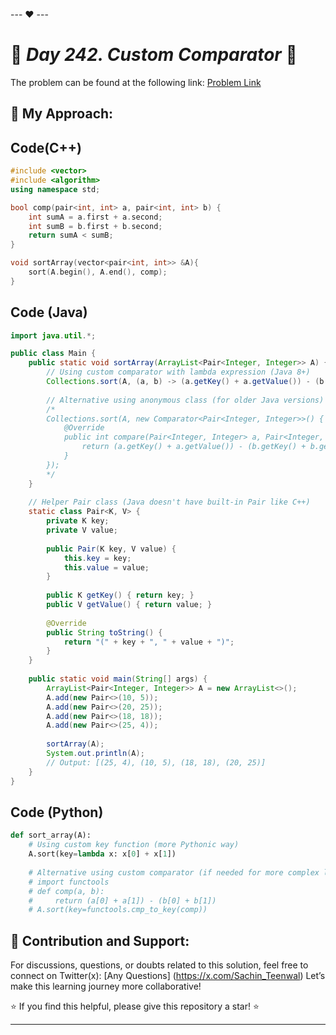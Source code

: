 --- ❤️ ---

# 🚀 _Day 242. Custom Comparator_ 🧠


The problem can be found at the following link: [Problem Link](https://www.interviewbit.com/problems/custom-comparator/)

## 🎯 **My Approach:**


## Code(C++)
```cpp
#include <vector>
#include <algorithm>
using namespace std;

bool comp(pair<int, int> a, pair<int, int> b) {
    int sumA = a.first + a.second;
    int sumB = b.first + b.second;
    return sumA < sumB;
}

void sortArray(vector<pair<int, int>> &A){
    sort(A.begin(), A.end(), comp);
}
```

## Code (Java)

```java
import java.util.*;

public class Main {
    public static void sortArray(ArrayList<Pair<Integer, Integer>> A) {
        // Using custom comparator with lambda expression (Java 8+)
        Collections.sort(A, (a, b) -> (a.getKey() + a.getValue()) - (b.getKey() + b.getValue()));
        
        // Alternative using anonymous class (for older Java versions)
        /*
        Collections.sort(A, new Comparator<Pair<Integer, Integer>>() {
            @Override
            public int compare(Pair<Integer, Integer> a, Pair<Integer, Integer> b) {
                return (a.getKey() + a.getValue()) - (b.getKey() + b.getValue());
            }
        });
        */
    }
    
    // Helper Pair class (Java doesn't have built-in Pair like C++)
    static class Pair<K, V> {
        private K key;
        private V value;
        
        public Pair(K key, V value) {
            this.key = key;
            this.value = value;
        }
        
        public K getKey() { return key; }
        public V getValue() { return value; }
        
        @Override
        public String toString() {
            return "(" + key + ", " + value + ")";
        }
    }
    
    public static void main(String[] args) {
        ArrayList<Pair<Integer, Integer>> A = new ArrayList<>();
        A.add(new Pair<>(10, 5));
        A.add(new Pair<>(20, 25));
        A.add(new Pair<>(18, 18));
        A.add(new Pair<>(25, 4));
        
        sortArray(A);
        System.out.println(A);
        // Output: [(25, 4), (10, 5), (18, 18), (20, 25)]
    }
}
```

## Code (Python)

```python
def sort_array(A):
    # Using custom key function (more Pythonic way)
    A.sort(key=lambda x: x[0] + x[1])
    
    # Alternative using custom comparator (if needed for more complex logic)
    # import functools
    # def comp(a, b):
    #     return (a[0] + a[1]) - (b[0] + b[1])
    # A.sort(key=functools.cmp_to_key(comp))
```



## 🎯 **Contribution and Support:**

For discussions, questions, or doubts related to this solution, feel free to connect on Twitter(x): [Any Questions] (https://x.com/Sachin_Teenwal) Let’s make this learning journey more collaborative!

⭐ If you find this helpful, please give this repository a star! ⭐

---
